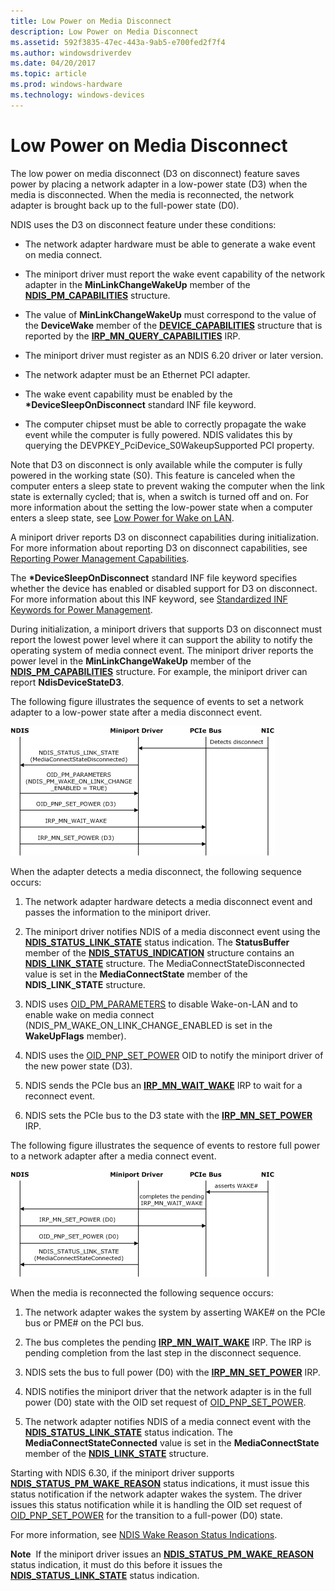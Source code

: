 ```yaml
---
title: Low Power on Media Disconnect
description: Low Power on Media Disconnect
ms.assetid: 592f3835-47ec-443a-9ab5-e700fed2f7f4
ms.author: windowsdriverdev
ms.date: 04/20/2017
ms.topic: article
ms.prod: windows-hardware
ms.technology: windows-devices
---
```


# Low Power on Media Disconnect





The low power on media disconnect (D3 on disconnect) feature saves power by placing a network adapter in a low-power state (D3) when the media is disconnected. When the media is reconnected, the network adapter is brought back up to the full-power state (D0).

NDIS uses the D3 on disconnect feature under these conditions:

-   The network adapter hardware must be able to generate a wake event on media connect.

-   The miniport driver must report the wake event capability of the network adapter in the **MinLinkChangeWakeUp** member of the [**NDIS\_PM\_CAPABILITIES**](https://msdn.microsoft.com/library/windows/hardware/ff566748) structure.

-   The value of **MinLinkChangeWakeUp** must correspond to the value of the **DeviceWake** member of the [**DEVICE\_CAPABILITIES**](https://msdn.microsoft.com/library/windows/hardware/ff543095) structure that is reported by the [**IRP\_MN\_QUERY\_CAPABILITIES**](https://msdn.microsoft.com/library/windows/hardware/ff551664) IRP.

-   The miniport driver must register as an NDIS 6.20 driver or later version.

-   The network adapter must be an Ethernet PCI adapter.

-   The wake event capability must be enabled by the **\*DeviceSleepOnDisconnect** standard INF file keyword.

-   The computer chipset must be able to correctly propagate the wake event while the computer is fully powered. NDIS validates this by querying the DEVPKEY\_PciDevice\_S0WakeupSupported PCI property.

Note that D3 on disconnect is only available while the computer is fully powered in the working state (S0). This feature is canceled when the computer enters a sleep state to prevent waking the computer when the link state is externally cycled; that is, when a switch is turned off and on. For more information about the setting the low-power state when a computer enters a sleep state, see [Low Power for Wake on LAN](low-power-for-wake-on-lan.md).

A miniport driver reports D3 on disconnect capabilities during initialization. For more information about reporting D3 on disconnect capabilities, see [Reporting Power Management Capabilities](reporting-power-management-capabilities.md).

The **\*DeviceSleepOnDisconnect** standard INF file keyword specifies whether the device has enabled or disabled support for D3 on disconnect. For more information about this INF keyword, see [Standardized INF Keywords for Power Management](standardized-inf-keywords-for-power-management.md).

During initialization, a miniport drivers that supports D3 on disconnect must report the lowest power level where it can support the ability to notify the operating system of media connect event. The miniport driver reports the power level in the **MinLinkChangeWakeUp** member of the [**NDIS\_PM\_CAPABILITIES**](https://msdn.microsoft.com/library/windows/hardware/ff566748) structure. For example, the miniport driver can report **NdisDeviceStateD3**.

The following figure illustrates the sequence of events to set a network adapter to a low-power state after a media disconnect event.

![diagram illustrating the sequence of events to set a nic to a low power state after a media disconnect event](images/d3ondisconnect.png)

When the adapter detects a media disconnect, the following sequence occurs:

1.  The network adapter hardware detects a media disconnect event and passes the information to the miniport driver.

2.  The miniport driver notifies NDIS of a media disconnect event using the [**NDIS\_STATUS\_LINK\_STATE**](https://msdn.microsoft.com/library/windows/hardware/ff567391) status indication. The **StatusBuffer** member of the [**NDIS\_STATUS\_INDICATION**](https://msdn.microsoft.com/library/windows/hardware/ff567373) structure contains an [**NDIS\_LINK\_STATE**](https://msdn.microsoft.com/library/windows/hardware/hh205390) structure. The MediaConnectStateDisconnected value is set in the **MediaConnectState** member of the **NDIS\_LINK\_STATE** structure.

3.  NDIS uses [OID\_PM\_PARAMETERS](https://msdn.microsoft.com/library/windows/hardware/ff569768) to disable Wake-on-LAN and to enable wake on media connect (NDIS\_PM\_WAKE\_ON\_LINK\_CHANGE\_ENABLED is set in the **WakeUpFlags** member).

4.  NDIS uses the [OID\_PNP\_SET\_POWER](https://msdn.microsoft.com/library/windows/hardware/ff569780) OID to notify the miniport driver of the new power state (D3).

5.  NDIS sends the PCIe bus an [**IRP\_MN\_WAIT\_WAKE**](https://msdn.microsoft.com/library/windows/hardware/ff551766) IRP to wait for a reconnect event.

6.  NDIS sets the PCIe bus to the D3 state with the [**IRP\_MN\_SET\_POWER**](https://msdn.microsoft.com/library/windows/hardware/ff551744) IRP.

The following figure illustrates the sequence of events to restore full power to a network adapter after a media connect event.

![diagram illustrating the sequence of events to restore full power to a nic after a media connect event](images/d0onconnect.png)

When the media is reconnected the following sequence occurs:

1.  The network adapter wakes the system by asserting WAKE\# on the PCIe bus or PME\# on the PCI bus.

2.  The bus completes the pending [**IRP\_MN\_WAIT\_WAKE**](https://msdn.microsoft.com/library/windows/hardware/ff551766) IRP. The IRP is pending completion from the last step in the disconnect sequence.

3.  NDIS sets the bus to full power (D0) with the [**IRP\_MN\_SET\_POWER**](https://msdn.microsoft.com/library/windows/hardware/ff551744) IRP.

4.  NDIS notifies the miniport driver that the network adapter is in the full power (D0) state with the OID set request of [OID\_PNP\_SET\_POWER](https://msdn.microsoft.com/library/windows/hardware/ff569780).

5.  The network adapter notifies NDIS of a media connect event with the [**NDIS\_STATUS\_LINK\_STATE**](https://msdn.microsoft.com/library/windows/hardware/ff567391) status indication. The **MediaConnectStateConnected** value is set in the **MediaConnectState** member of the [**NDIS\_LINK\_STATE**](https://msdn.microsoft.com/library/windows/hardware/hh205390) structure.

Starting with NDIS 6.30, if the miniport driver supports [**NDIS\_STATUS\_PM\_WAKE\_REASON**](https://msdn.microsoft.com/library/windows/hardware/hh439808) status indications, it must issue this status notification if the network adapter wakes the system. The driver issues this status notification while it is handling the OID set request of [OID\_PNP\_SET\_POWER](https://msdn.microsoft.com/library/windows/hardware/ff569780) for the transition to a full-power (D0) state.

For more information, see [NDIS Wake Reason Status Indications](ndis-wake-reason-status-indications.md).

**Note**  If the miniport driver issues an [**NDIS\_STATUS\_PM\_WAKE\_REASON**](https://msdn.microsoft.com/library/windows/hardware/hh439808) status indication, it must do this before it issues the [**NDIS\_STATUS\_LINK\_STATE**](https://msdn.microsoft.com/library/windows/hardware/ff567391) status indication.

 

 

 





